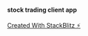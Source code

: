 #### stock trading client app
[Created With StackBlitz ⚡️](https://stackblitz.com/edit/react-mtxwkx)
